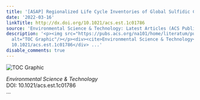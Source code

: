 ```yaml
---
title: '[ASAP] Regionalized Life Cycle Inventories of Global Sulfidic Copper Tailings'
date: '2022-03-16'
linkTitle: http://dx.doi.org/10.1021/acs.est.1c01786
source: 'Environmental Science & Technology: Latest Articles (ACS Publications)'
description: '<p><img src="https://pubs.acs.org/na101/home/literatum/publisher/achs/journals/content/esthag/0/esthag.ahead-of-print/acs.est.1c01786/20220316/images/medium/es1c01786_0007.gif"
  alt="TOC Graphic"/></p><div><cite>Environmental Science & Technology</cite></div><div>DOI:
  10.1021/acs.est.1c01786</div> ...'
disable_comments: true
---
```

<p><img src="https://pubs.acs.org/na101/home/literatum/publisher/achs/journals/content/esthag/0/esthag.ahead-of-print/acs.est.1c01786/20220316/images/medium/es1c01786_0007.gif" alt="TOC Graphic"/></p><div><cite>Environmental Science & Technology</cite></div><div>DOI: 10.1021/acs.est.1c01786</div> ...